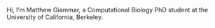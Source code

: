 Hi, I’m Matthew Giammar, a Computational Biology PhD student at the University of California, Berkeley.

<!---
mgiammar/mgiammar is a ✨ special ✨ repository because its `README.md` (this file) appears on your GitHub profile.
You can click the Preview link to take a look at your changes.
--->
